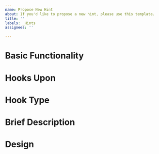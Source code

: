 ```yaml
---
name: Propose New Hint
about: If you'd like to propose a new hint, please use this template.
title: ''
labels: _Hints
assignees: ''

---
```


# Basic Functionality


# Hooks Upon
<!-- Write the original pandas function this hint will hook-->

# Hook Type
<!-- will it run as pre-hook or post-hook -->
# Brief Description

# Design
<!-- Provide a basic design (python/pseudo coe/etc.) for the hook function-->
